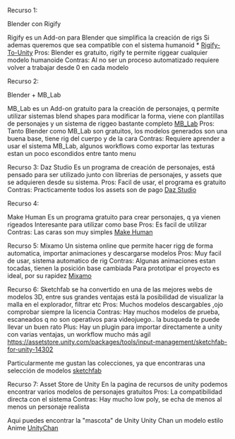 Recurso 1:

Blender con Rigify 

Rigify es un Add-on para Blender que simplifica la creación de rigs
Si ademas queremos que sea compatible con el sistema humanoid * [Rigify-To-Unity](https://github.com/AlexLemminG/Rigify-To-Unity) 
Pros: Blender es gratuito, rigify te permite riggear cualquier modelo humanoide
Contras: Al no ser un proceso automatizado requiere volver a trabajar desde 0 en cada modelo

Recurso 2:

Blender + MB_Lab

MB_Lab es un Add-on gratuito para la creación de personajes, q permite utilizar sistemas blend shapes para modificar la forma, viene con plantillas de personajes y un sistema de riggeo
bastante completo
[MB_Lab](https://mb-lab-community.github.io/MB-Lab.github.io/) 
Pros: Tanto Blender como MB_Lab son gratuitos, los modelos generados son una buena base, tiene rig del cuerpo y de la cara
Contras: Requiere aprender a usar el sistema MB_Lab, algunos workflows como exportar las texturas estan un poco escondidos entre tanto menu


Recurso 3:
Daz Studio
Es un programa de creación de personajes, está pensado para ser utilizado junto con librerias de personajes, y assets que se adquieren desde su sistema.
Pros: Facil de usar, el programa es gratuito
Contras: Practicamente todos los assets son de pago
[Daz Studio](https://www.daz3d.com/) 

Recurso 4:

Make Human 
Es un programa gratuito para crear personajes, q ya vienen rigeados
Interesante para utilizar como base
Pros: Es facil de utilizar
Contras: Las caras son muy simples 
[Make Human](http://www.makehumancommunity.org) 

Recurso 5:
Mixamo
Un sistema online que permite hacer rigg de forma automatica, importar animaciones y descargarse modelos
Pros: Muy facil de usar, sistema automatico de rig
Contras: Algunas animaciones estan tocadas, tienen la posición base cambiada
Para prototipar el proyecto es ideal, por su rapidez
[Mixamo](https://www.mixamo.com/#/) 

Recurso 6:
Sketchfab se ha convertido en una de las mejores webs de modelos 3D, entre sus grandes ventajas está la posibilidad de visualizar la malla en el explorador, filtrar etc
Pros: Muchos modelos descargables ,ojo comprobar siempre la licencia
Contras: Hay muchos modelos de prueba, escaneados q no son operativos para videojuego.. la busqueda te puede llevar un buen rato
Plus: Hay un plugin para importar directamente a unity con varias ventajas, un workflow mucho más agil
https://assetstore.unity.com/packages/tools/input-management/sketchfab-for-unity-14302

Particularmente me gustan las colecciones, ya que encontraras una selección de modelos
[sketchfab](https://sketchfab.com/samanthakennedy90/collections/characters-free/) 

Recurso 7:
Asset Store de Unity
En la pagina de recursos de unity podemos encontrar varios modelos de personajes gratuitos
Pros: La compatibilidad directa con el sistema
Contras: Hay mucho low poly, se echa de menos al menos un personaje realista

Aqui puedes encontrar la "mascota" de Unity Unity Chan un modelo estilo Anime
[UnityChan](https://assetstore.unity.com/packages/3d/characters/unity-chan-model-18705)

